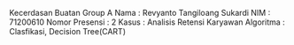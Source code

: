 Kecerdasan Buatan Group A
Nama : Revyanto Tangiloang Sukardi
NIM  : 71200610
Nomor Presensi : 2
Kasus : Analisis Retensi Karyawan
Algoritma : Clasfikasi, Decision Tree(CART)
